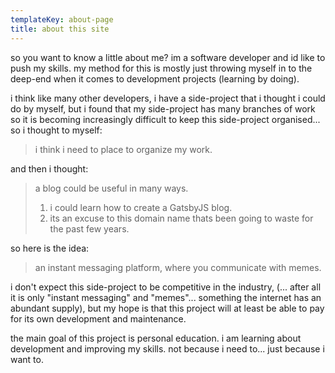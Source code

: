 ```yaml
---
templateKey: about-page
title: about this site
---
```

so you want to know a little about me? im a software developer and id like to push my skills. my method for this is mostly just throwing myself in to the deep-end when it comes to development projects (learning by doing).

i think like many other developers, i have a side-project that i thought i could do by myself, but i found that my side-project has many branches of work so it is becoming increasingly difficult to keep this side-project organised... so i thought to myself:

> i think i need to place to organize my work.

and then i thought:

> a blog could be useful in many ways.
>
> 1. i could learn how to create a GatsbyJS blog.
> 2. its an excuse to this domain name thats been going to waste for the past few years.

so here is the idea:

> an instant messaging platform, where you communicate with memes.

i don't expect this side-project to be competitive in the industry, (... after all it is only "instant messaging" and "memes"... something the internet has an abundant supply), but my hope is that this project will at least be able to pay for its own development and maintenance.

the main goal of this project is personal education. i am learning about development and improving my skills. not because i need to... just because i want to.
